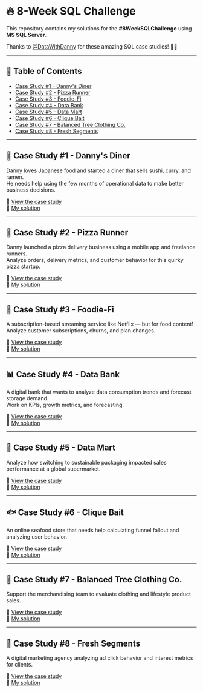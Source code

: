 
# 🔥 8-Week SQL Challenge

This repository contains my solutions for the **#8WeekSQLChallenge** using **MS SQL Server**.

Thanks to [@DataWithDanny](https://github.com/DataWithDanny) for these amazing SQL case studies! 👋🏻

---

## 📕 Table of Contents

- [Case Study #1 - Danny's Diner](#-case-study-1---dannys-diner)
- [Case Study #2 - Pizza Runner](#-case-study-2---pizza-runner)
- [Case Study #3 - Foodie-Fi](#-case-study-3---foodie-fi)
- [Case Study #4 - Data Bank](#-case-study-4---data-bank)
- [Case Study #5 - Data Mart](#-case-study-5---data-mart)
- [Case Study #6 - Clique Bait](#-case-study-6---clique-bait)
- [Case Study #7 - Balanced Tree Clothing Co.](#-case-study-7---balanced-tree-clothing-co)
- [Case Study #8 - Fresh Segments](#-case-study-8---fresh-segments)

---

## 🍜 Case Study #1 - Danny's Diner

Danny loves Japanese food and started a diner that sells sushi, curry, and ramen.  
He needs help using the few months of operational data to make better business decisions.

🔗 [View the case study](https://8weeksqlchallenge.com/case-study-1/)  
📂 [My solution](#)

---

## 🍕 Case Study #2 - Pizza Runner

Danny launched a pizza delivery business using a mobile app and freelance runners.  
Analyze orders, delivery metrics, and customer behavior for this quirky pizza startup.

🔗 [View the case study](https://8weeksqlchallenge.com/case-study-2/)  
📂 [My solution](#)

---

## 🥑 Case Study #3 - Foodie-Fi

A subscription-based streaming service like Netflix — but for food content!  
Analyze customer subscriptions, churns, and plan changes.

🔗 [View the case study](https://8weeksqlchallenge.com/case-study-3/)  
📂 [My solution](#)

---

## 📊 Case Study #4 - Data Bank

A digital bank that wants to analyze data consumption trends and forecast storage demand.  
Work on KPIs, growth metrics, and forecasting.

🔗 [View the case study](https://8weeksqlchallenge.com/case-study-4/)  
📂 [My solution](#)

---

## 🛒 Case Study #5 - Data Mart

Analyze how switching to sustainable packaging impacted sales performance at a global supermarket.

🔗 [View the case study](https://8weeksqlchallenge.com/case-study-5/)  
📂 [My solution](#)

---

## 🐟 Case Study #6 - Clique Bait

An online seafood store that needs help calculating funnel fallout and analyzing user behavior.

🔗 [View the case study](https://8weeksqlchallenge.com/case-study-6/)  
📂 [My solution](#)

---

## 👕 Case Study #7 - Balanced Tree Clothing Co.

Support the merchandising team to evaluate clothing and lifestyle product sales.

🔗 [View the case study](https://8weeksqlchallenge.com/case-study-7/)  
📂 [My solution](#)

---

## 🍊 Case Study #8 - Fresh Segments

A digital marketing agency analyzing ad click behavior and interest metrics for clients.

🔗 [View the case study](https://8weeksqlchallenge.com/case-study-8/)  
📂 [My solution](#)
